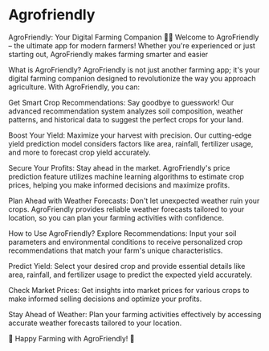 # Agrofriendly


AgroFriendly: Your Digital Farming Companion 🌱🚜
Welcome to AgroFriendly – the ultimate app for modern farmers! Whether you're experienced or just starting out, AgroFriendly makes farming smarter and easier

What is AgroFriendly?
AgroFriendly is not just another farming app; it's your digital farming companion designed to revolutionize the way you approach agriculture. With AgroFriendly, you can:

Get Smart Crop Recommendations: Say goodbye to guesswork! Our advanced recommendation system analyzes soil composition, weather patterns, and historical data to suggest the perfect crops for your land.

Boost Your Yield: Maximize your harvest with precision. Our cutting-edge yield prediction model considers factors like area, rainfall, fertilizer usage, and more to forecast crop yield accurately.

Secure Your Profits: Stay ahead in the market. AgroFriendly's price prediction feature utilizes machine learning algorithms to estimate crop prices, helping you make informed decisions and maximize profits.

Plan Ahead with Weather Forecasts: Don't let unexpected weather ruin your crops. AgroFriendly provides reliable weather forecasts tailored to your location, so you can plan your farming activities with confidence.

How to Use AgroFriendly?
Explore Recommendations: Input your soil parameters and environmental conditions to receive personalized crop recommendations that match your farm's unique characteristics.

Predict Yield: Select your desired crop and provide essential details like area, rainfall, and fertilizer usage to predict the expected yield accurately.

Check Market Prices: Get insights into market prices for various crops to make informed selling decisions and optimize your profits.

Stay Ahead of Weather: Plan your farming activities effectively by accessing accurate weather forecasts tailored to your location.

🌾 Happy Farming with AgroFriendly! 🚀
